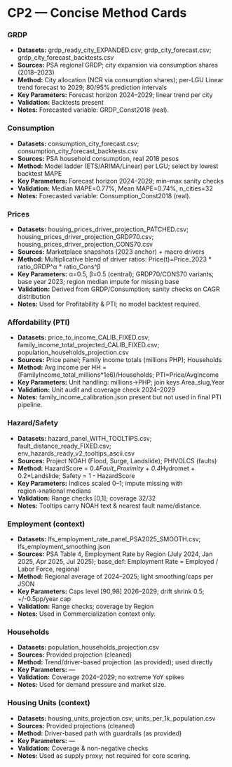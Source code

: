 # CP2 — Concise Method Cards

### GRDP
- **Datasets:** grdp_ready_city_EXPANDED.csv; grdp_city_forecast.csv; grdp_city_forecast_backtests.csv
- **Sources:** PSA regional GRDP; city expansion via consumption shares (2018–2023)
- **Method:** City allocation (NCR via consumption shares); per-LGU Linear trend forecast to 2029; 80/95% prediction intervals
- **Key Parameters:** Forecast horizon 2024–2029; linear trend per city
- **Validation:** Backtests present
- **Notes:** Forecasted variable: GRDP_Const2018 (real).

### Consumption
- **Datasets:** consumption_city_forecast.csv; consumption_city_forecast_backtests.csv
- **Sources:** PSA household consumption, real 2018 pesos
- **Method:** Model ladder (ETS/ARIMA/Linear) per LGU; select by lowest backtest MAPE
- **Key Parameters:** Forecast horizon 2024–2029; min–max sanity checks
- **Validation:** Median MAPE=0.77%, Mean MAPE=0.74%, n_cities=32
- **Notes:** Forecasted variable: Consumption_Const2018 (real).

### Prices
- **Datasets:** housing_prices_driver_projection_PATCHED.csv; housing_prices_driver_projection_GRDP70.csv; housing_prices_driver_projection_CONS70.csv
- **Sources:** Marketplace snapshots (2023 anchor) + macro drivers
- **Method:** Multiplicative blend of driver ratios: Price(t)=Price_2023 * ratio_GRDP^α * ratio_Cons^β
- **Key Parameters:** α=0.5, β=0.5 (central); GRDP70/CONS70 variants; base year 2023; region median impute for missing base
- **Validation:** Derived from GRDP/Consumption; sanity checks on CAGR distribution
- **Notes:** Used for Profitability & PTI; no model backtest required.

### Affordability (PTI)
- **Datasets:** price_to_income_CALIB_FIXED.csv; family_income_total_projected_CALIB_FIXED.csv; population_households_projection.csv
- **Sources:** Price panel; Family income totals (millions PHP); Households
- **Method:** Avg income per HH = (FamilyIncome_total_millions*1e6)/Households; PTI=Price/AvgIncome
- **Key Parameters:** Unit handling: millions→PHP; join keys Area_slug,Year
- **Validation:** Unit audit and coverage check 2024–2029
- **Notes:** family_income_calibration.json present but not used in final PTI pipeline.

### Hazard/Safety
- **Datasets:** hazard_panel_WITH_TOOLTIPS.csv; fault_distance_ready_FIXED.csv; env_hazards_ready_v2_tooltips_ascii.csv
- **Sources:** Project NOAH (Flood, Surge, Landslide); PHIVOLCS (faults)
- **Method:** HazardScore = 0.4*Fault_Proximity + 0.4*Hydromet + 0.2*Landslide; Safety = 1 - HazardScore
- **Key Parameters:** Indices scaled 0–1; impute missing with region→national medians
- **Validation:** Range checks [0,1]; coverage 32/32
- **Notes:** Tooltips carry NOAH text & nearest fault name/distance.

### Employment (context)
- **Datasets:** lfs_employment_rate_panel_PSA2025_SMOOTH.csv; lfs_employment_smoothing.json
- **Sources:** PSA Table 4, Employment Rate by Region (July 2024, Jan 2025, Apr 2025, Jul 2025); base_def: Employment Rate = Employed / Labor Force, regional
- **Method:** Regional average of 2024–2025; light smoothing/caps per JSON
- **Key Parameters:** Caps level [90,98] 2026–2029; drift shrink 0.5; +/-0.5pp/year cap
- **Validation:** Range checks; coverage by Region
- **Notes:** Used in Commercialization context only.

### Households
- **Datasets:** population_households_projection.csv
- **Sources:** Provided projection (cleaned)
- **Method:** Trend/driver-based projection (as provided); used directly
- **Key Parameters:** —
- **Validation:** Coverage 2024–2029; no extreme YoY spikes
- **Notes:** Used for demand pressure and market size.

### Housing Units (context)
- **Datasets:** housing_units_projection.csv; units_per_1k_population.csv
- **Sources:** Provided projections (cleaned)
- **Method:** Driver-based path with guardrails (as provided)
- **Key Parameters:** —
- **Validation:** Coverage & non-negative checks
- **Notes:** Used as supply proxy; not required for core scoring.